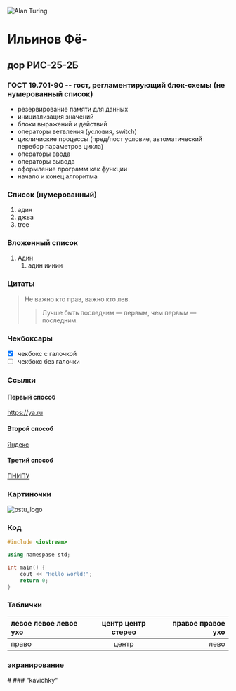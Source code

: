 ![Alan Turing](https://commons.wikimedia.org/wiki/File:Alan_Turing_Aged_16.jpg)

# Ильинов Фё-
## дор РИС-25-2Б
### ГОСТ 19.701-90 -- гост, регламентирующий блок-схемы (не нумерованный список)
* резервирование памяти для данных
* инициализация значений
* блоки выражений и действий
* операторы ветвления (условия, switch)
* цикличиские процессы (пред/пост условие, автоматический перебор параметров цикла)
* операторы ввода
* операторы вывода
* оформление программ как функции
* начало и конец алгоритма


### Список (нумерованный)
1. адин
2. джва
3. tree

### Вложенный список
1. Адин
   1. адин иииии

### Цитаты 
> Не важно кто прав, важно кто лев.
>> Лучше быть последним — первым, чем первым — последним.

### Чекбоксары
- [x] чекбокс с галочкой
- [ ] чекбокс без галочки

### Ссылки
#### Первый способ
<https://ya.ru>
#### Второй способ
[Яндекс](https://ya.ru "Nebius")
#### Третий способ
[ПНИПУ][url_pstu]

[url_pstu]: http://pstu.ru/ "ПНИПУ"

### Картиночки
![pstu_logo](https://pstu.ru/files/2/file/adm/doc/2021/PNIPU_russkiyi.png_02.png "ПНИПУ РОДНЕНЬКИЙ")


### Код 

```cpp
#include <iostream>

using namespase std;

int main() {
    cout << "Hello world!";
    return 0;
}
```

### Таблички

| левое левое левое ухо | центр центр стерео | правое правое ухо |
|:----------------------|:------------------:|------------------:|
| право                 |       центр        |              лево |

### экранирование
\#
\###
\"kavichky"

